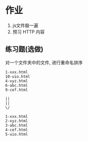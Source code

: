# 作业
1. js文件敲一遍
2. 预习 HTTP 内容

## 练习题(选做)
对一个文件夹中的文件, 进行重命名排序
```
1-xxx.html
10-uio.html
4-xyz.html
6-abc.html
9-cef.html
```
    ||
    ||
    \/
```
1-xxx.html
2-xyz.html
3-abc.html
4-cef.html
5-uio.html
```